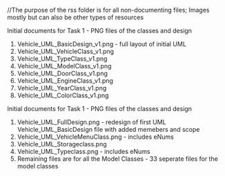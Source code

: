 //The purpose of the rss folder is for all non-documenting files; Images mostly but can also be other types of resources

Initial documents for Task 1 - PNG files of the classes and design 
 1. Vehicle_UML_BasicDesign_v1.png - full layout of initial UML
 2. Vehicle_UML_VehicleClass_v1.png
 3. Vehicle_UML_TypeClass_v1.png
 4. Vehicle_UML_ModelClass_v1.png
 5. Vehicle_UML_DoorClass_v1.png
 6. Vehicle_UML_EngineClass_v1.png
 7. Vehicle_UML_YearClass_v1.png
 8. Vehicle_UML_ColorClass_v1.png

Initial documents for Task 1 - PNG files of the classes and design 
 1. Vehicle_UML_FullDesign.png - redesign of first UML Vehicle_UML_BasicDesign file with added memebers and scope
 2. Vehicle_UML_VehicleMenuClass.png - includes eNums
 3. Vehicle_UML_Storageclass.png
 4. Vehicle_UML_Typeclass.png - includes eNums
 5. Remaining files are for all the Model Classes - 33 seperate files for the model classes 
    
 

